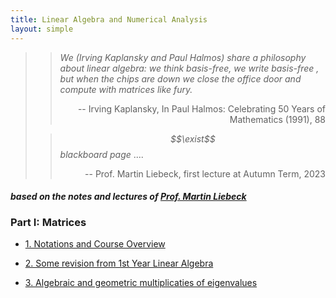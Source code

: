 ```yaml
---
title: Linear Algebra and Numerical Analysis
layout: simple
---
```


>>*We (Irving Kaplansky and Paul Halmos) share a philosophy about linear algebra: we think basis-free, we write basis-free , but when the chips are down we close the office door and compute with matrices like fury.*
>>
>><p align="right">-- Irving Kaplansky, In Paul Halmos: Celebrating 50 Years of Mathematics (1991), 88</p>
>
>>*$$\exist$$ blackboard page* ....
>>
>><p align="right">-- Prof. Martin Liebeck, first lecture at Autumn Term, 2023</p>

#### *based on the notes and lectures of [Prof. Martin Liebeck](https://www.ma.ic.ac.uk/~mwl/)*

### Part I: Matrices

- [1. Notations and Course Overview](/study/Imperial_mathematics/year_2/Linear_Algebra_and_Numerical_Analysis/Part_I/1_Notations_and_Course_Overview)

- [2. Some revision from 1st Year Linear Algebra](/study/Imperial_mathematics/year_2/Linear_Algebra_and_Numerical_Analysis/Part_I/2_RevisionofYear1)

- [3. Algebraic and geometric multiplicaties of eigenvalues](/study/Imperial_mathematics/year_2/Linear_Algebra_and_Numerical_Analysis/Part_I/3_Algebraic_and_geometric_multiplicaties_of_eigenvalues)
